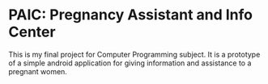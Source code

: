 # PAIC: Pregnancy Assistant and Info Center

This is my final project for Computer Programming subject. It is a prototype of a simple android application for giving information and assistance to a pregnant women.  

